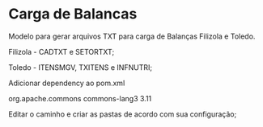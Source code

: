 # Carga de Balancas

Modelo para gerar arquivos TXT para carga de Balanças Filizola e Toledo.

Filizola - CADTXT e SETORTXT;

Toledo - ITENSMGV, TXITENS e INFNUTRI;

Adicionar dependency ao pom.xml

<dependencies>
<dependency>
<groupId>org.apache.commons</groupId>
<artifactId>commons-lang3</artifactId>
<version>3.11</version>
</dependency>
</dependencies>

Editar o caminho e criar as pastas de acordo com sua configuração; 